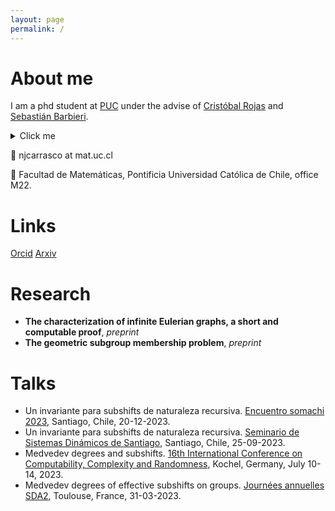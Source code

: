 ```yaml
---
layout: page
permalink: /
---
```


# About me

I am a phd student at [PUC](mat.uc.cl) under the advise of [Cristóbal Rojas](https://www.mat.uc.cl/personas/perfil/cristobal.rojas) and [Sebastián Barbieri](http://www.sbarbieri.usach.cl/).

<details>
  <summary>Click me</summary>
  
  ### Heading
  1. Foo
  2. Bar
     * Baz
     * Qux

  ### Some Javascript
  ```js
  function logSomething(something) {
    console.log('Something', something);
  }
  ```
</details>

📧 njcarrasco at mat.uc.cl

📍 Facultad de Matemáticas, Pontificia Universidad Católica de Chile, office M22.


# Links
[Orcid](https://orcid.org/0009-0002-7381-4382)  [Arxiv](https://arxiv.org/search/math?searchtype=author&query=Carrasco-Vargas,+N)

# Research

* __The characterization of infinite Eulerian graphs, a short and computable proof__, *preprint*
* __The geometric subgroup membership problem__, *preprint*

# Talks
* Un invariante para subshifts de naturaleza recursiva. [Encuentro somachi 2023](https://sites.google.com/uchile.cl/somachi2023/actividades-cient%C3%ADficas/sesiones-tem%C3%A1ticas), Santiago, Chile, 20-12-2023.
* Un invariante para subshifts de naturaleza recursiva. [Seminario de Sistemas Dinámicos de Santiago](http://www.dynamicalsystems.cl/?page_id=286),  Santiago, Chile, 25-09-2023. 
* Medvedev degrees and subshifts. [16th International Conference on Computability, Complexity and Randomness](http://cca-net.de/ccr2023/), Kochel, Germany, July 10-14, 2023.  
* Medvedev degrees of effective subshifts on groups. [Journées annuelles SDA2](https://indico.math.cnrs.fr/event/9357/), Toulouse, France, 31-03-2023. 



